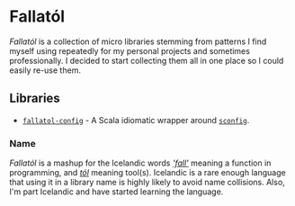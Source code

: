 # Fallatól

_Fallatól_ is a collection of micro libraries stemming from patterns I find myself using repeatedly for my personal
projects and sometimes professionally. I decided to start collecting them all in one place so I could easily re-use
them.

## Libraries
* [`fallatol-config`](config.md) - A Scala idiomatic wrapper around [`sconfig`](https://github.com/ekrich/sconfig/).

### Name
_Fallatól_ is a mashup for the Icelandic words _['fall'](https://en.wiktionary.org/wiki/fall#Icelandic)_ meaning
a function in programming, and _[tól](https://en.wiktionary.org/wiki/t%C3%B3l#Icelandic)_ meaning tool(s). Icelandic
is a rare enough language that using it in a library name is highly likely to avoid name collisions. Also, I'm part
Icelandic and have started learning the language.